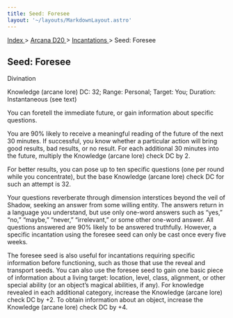 ```yaml
---
title: Seed: Foresee
layout: '~/layouts/MarkdownLayout.astro'
---
```


[ Index ](/) > [ Arcana D20 ](/arcana.d20.srd) > [ Incantations ](/arcana.d20.srd/incantations) > Seed: Foresee

##  Seed: Foresee

Divination

Knowledge (arcane lore) DC: 32; Range: Personal; Target: You; Duration:
Instantaneous (see text)

You can foretell the immediate future, or gain information about specific
questions.

You are 90% likely to receive a meaningful reading of the future of the next
30 minutes. If successful, you know whether a particular action will bring
good results, bad results, or no result. For each additional 30 minutes into
the future, multiply the Knowledge (arcane lore) check DC by 2.

For better results, you can pose up to ten specific questions (one per round
while you concentrate), but the base Knowledge (arcane lore) check DC for such
an attempt is 32.

Your questions reverberate through dimension interstices beyond the veil of
Shadow, seeking an answer from some willing entity. The answers return in a
language you understand, but use only one-word answers such as “yes,” “no,”
“maybe,” “never,” “irrelevant,” or some other one-word answer. All questions
answered are 90% likely to be answered truthfully. However, a specific
incantation using the foresee seed can only be cast once every five weeks.

The foresee seed is also useful for incantations requiring specific
information before functioning, such as those that use the reveal and
transport seeds. You can also use the foresee seed to gain one basic piece of
information about a living target: location, level, class, alignment, or other
special ability (or an object’s magical abilities, if any). For knowledge
revealed in each additional category, increase the Knowledge (arcane lore)
check DC by +2. To obtain information about an object, increase the Knowledge
(arcane lore) check DC by +4.

